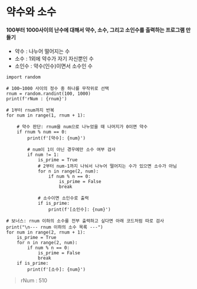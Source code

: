 약수와 소수
===

#### 100부터 1000사이의 난수에 대해서 약수, 소수, 그리고 소인수를 출력하는 프로그램 만들기
+ 약수 : 나누어 떨어지는 수
+ 소수 : 1외에 약수가 자기 자신뿐인 수
+ 소인수 : 약수(인수)이면서 소수인 수

```
import random

# 100~1000 사이의 정수 중 하나를 무작위로 선택
rnum = random.randint(100, 1000)
print(f'rNum : {rnum}')

# 1부터 rnum까지 반복
for num in range(1, rnum + 1):

    # 약수 판단: rnum을 num으로 나누었을 때 나머지가 0이면 약수
    if rnum % num == 0:
        print(f'[약수]: {num}')

        # num이 1이 아닌 경우에만 소수 여부 검사
        if num != 1:
            is_prime = True
            # 2부터 num-1까지 나눠서 나누어 떨어지는 수가 있으면 소수가 아님
            for n in range(2, num):
                if num % n == 0:
                    is_prime = False
                    break

            # 소수이면 소인수로 출력
            if is_prime:
                print(f'[소인수]: {num}')

# 보너스: rnum 이하의 소수를 전부 출력하고 싶다면 아래 코드처럼 따로 검사
print("\n--- rnum 이하의 소수 목록 ---")
for num in range(2, rnum + 1):
    is_prime = True
    for n in range(2, num):
        if num % n == 0:
            is_prime = False
            break
    if is_prime:
        print(f'[소수]: {num}')
```

> rNum : 510
